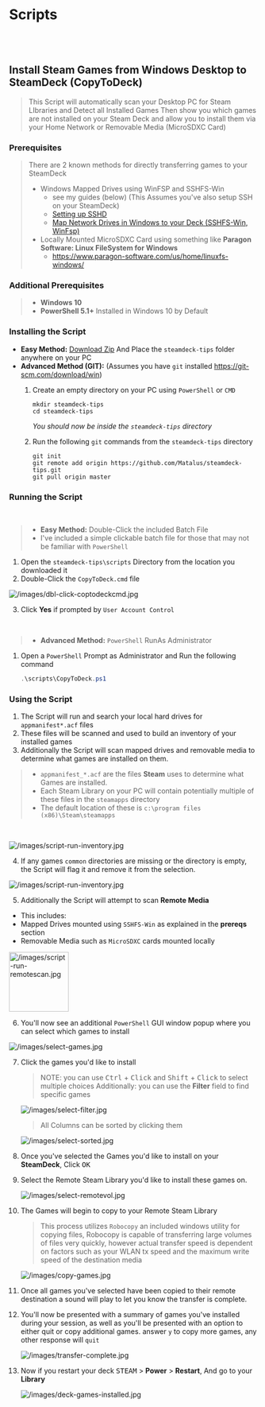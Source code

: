 # Scripts

<!-- ANCHOR BLOCK: needs to be 2 BR above the actual header due to GitHubs frame -->
<a name="copy-to-deck-anchor"></a>
<BR><BR>

## Install Steam Games from Windows Desktop to SteamDeck (CopyToDeck)

> This Script will automatically scan your Desktop PC for Steam LIbraries and Detect all Installed Games
> Then show you which games are not installed on your Steam Deck and allow you to install them via your Home Network or Removable Media (MicroSDXC Card)

### Prerequisites
> There are 2 known methods for directly transferring games to your SteamDeck
> - Windows Mapped Drives using WinFSP and SSHFS-Win 
>   - see my guides (below) (This Assumes you've also setup SSH on your SteamDeck)
>   - [Setting up SSHD](https://github.com/Matalus/steamdeck-tips/blob/main/wiki/ssh.md#user-content-setting-up-sshd)
>   - [Map Network Drives in Windows to your Deck (SSHFS-Win, WinFsp)](https://github.com/Matalus/steamdeck-tips/blob/main/wiki/ssh.md#user-content-map-network-drives-in-windows-to-your-deck-sshfs-win-winfsp)
> - Locally Mounted MicroSDXC Card using something like **Paragon Software: Linux FileSystem for Windows**
>   - https://www.paragon-software.com/us/home/linuxfs-windows/

### Additional Prerequisites
> - **Windows 10**
> -  **PowerShell 5.1+** Installed in Windows 10 by Default

### Installing the Script
- **Easy Method:** [Download Zip](https://github.com/Matalus/steamdeck-tips/archive/refs/heads/main.zip) And Place the `steamdeck-tips` folder anywhere on your PC
- **Advanced Method (GIT):** (Assumes you have `git` installed https://git-scm.com/download/win)
    1. Create an empty directory on your PC using `PowerShell` or `CMD`  

        ```
        mkdir steamdeck-tips
        cd steamdeck-tips
        ```
        *You should now be inside the `steamdeck-tips` directory*

    2. Run the following `git` commands from the `steamdeck-tips` directory

       ```
       git init
       git remote add origin https://github.com/Matalus/steamdeck-tips.git
       git pull origin master
       ```
### Running the Script

<BR>

> - **Easy Method:** Double-Click the included Batch File
> - I've included a simple clickable batch file for those that may not be familiar with `PowerShell`

1. Open the `steamdeck-tips\scripts` Directory from the location you downloaded it
2. Double-Click the `CopyToDeck.cmd` file

![/images/dbl-click-coptodeckcmd.jpg](/images/dbl-click-copytodeckcmd.jpg)

3. Click **Yes** if prompted by `User Account Control`

<BR>

> - **Advanced Method:** `PowerShell` RunAs Administrator

1. Open a `PowerShell` Prompt as Administrator and Run the following command

    ```PowerShell
    .\scripts\CopyToDeck.ps1
    ```
### Using the Script

1. The Script will run and search your local hard drives for `appmanifest*.acf` files
2. These files will be scanned and used to build an inventory of your installed games
3. Additionally the Script will scan mapped drives and removable media to determine what games are installed on them.
> - `appmanifest_*.acf` are the files **Steam** uses to determine what Games are installed.
> - Each Steam Library on your PC will contain potentially multiple of these files in the `steamapps` directory
> - The default location of these is `c:\program files (x86)\Steam\steamapps`

<BR>

![/images/script-run-inventory.jpg](/images/script-run-inventory.jpg)

4. If any games `common` directories are missing or the directory is empty, the Script will flag it and remove it from the selection.

![/images/script-run-inventory.jpg](/images/script-run-filesmissing.jpg)

5. Additionally the Script will attempt to scan **Remote Media**
 - This includes:
 - Mapped Drives mounted using `SSHFS-Win` as explained in the **prereqs** section
 - Removable Media such as `MicroSDXC` cards mounted locally

<img src="/images/script-run-remotescan.jpg" alt="/images/script-run-remotescan.jpg" height="120px">

6. You'll now see an additional `PowerShell` GUI window popup where you can select which games to install

![/images/select-games.jpg](/images/select-games.jpg)

7. Click the games you'd like to install

    > NOTE: you can use <kbd>Ctrl</kbd> + <kbd>Click</kbd> and  <kbd>Shift</kbd> + <kbd>Click</kbd> to select multiple choices
    > Additionally: you can use the **Filter** field to find specific games

    ![/images/select-filter.jpg](/images/select-filter.jpg)
    
    > All Columns can be sorted by clicking them

    ![/images/select-sorted.jpg](/images/select-sorted.jpg)

8. Once you've selected the Games you'd like to install on your **SteamDeck**, Click <kbd>OK</kbd>
9. Select the Remote Steam Library you'd like to install these games on.

    ![/images/select-remotevol.jpg](/images/select-remotevol.jpg)

10. The Games will begin to copy to your Remote Steam Library

    > This process utilizes `Robocopy` an included windows utility for copying files, Robocopy is capable of transferring large volumes of files very quickly, however actual transfer speed is dependent on factors such as your WLAN tx speed and the maximum write speed of the destination media

    ![/images/copy-games.jpg](/images/copy-games.jpg)

11. Once all games you've selected have been copied to their remote destination a sound will play to let you know the transfer is complete.
12. You'll now be presented with a summary of games you've installed during your session, as well as you'll be presented with an option to either quit or copy additional games. answer `y` to copy more games, any other response will `quit`

    ![/images/transfer-complete.jpg](/images/transfer-complete.jpg)

13. Now if you restart your deck <kbd>STEAM</kbd> > **Power** > **Restart**, And go to your **Library**

    ![/images/deck-games-installed.jpg](/images/deck-games-installed.jpg)


